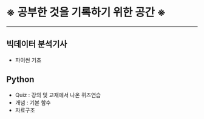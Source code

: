 # ※ 공부한 것을 기록하기 위한 공간 ※
---
## 빅데이터 분석기사
- 파이썬 기초

## Python 
- Quiz : 강의 및 교재에서 나온 퀴즈연습
- 개념 : 기본 함수
- 자료구조
